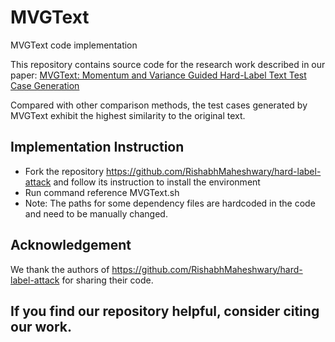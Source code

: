# MVGText
MVGText code implementation

This repository contains source code for the research work described in our paper:
[MVGText: Momentum and Variance Guided Hard-Label Text Test Case Generation]()

Compared with other comparison methods, the test cases generated by MVGText exhibit the highest similarity to the original text.
## Implementation Instruction
- Fork the repository https://github.com/RishabhMaheshwary/hard-label-attack and follow its instruction to install the environment
- Run command reference MVGText.sh
- Note: The paths for some dependency files are hardcoded in the code and need to be manually changed.

## Acknowledgement
We thank the authors of https://github.com/RishabhMaheshwary/hard-label-attack for sharing their code.

## If you find our repository helpful, consider citing our work.
```

```
